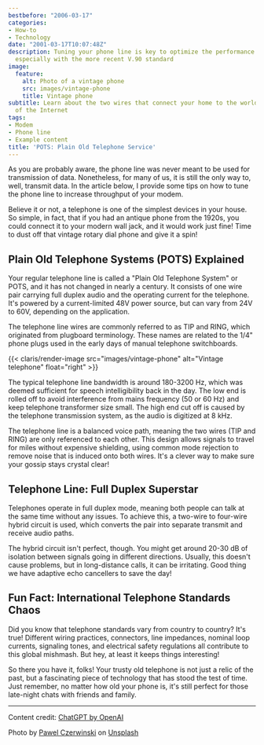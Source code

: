 ```yaml
---
bestbefore: "2006-03-17"
categories:
- How-to
- Technology
date: "2001-03-17T10:07:48Z"
description: Tuning your phone line is key to optimize the performance of your modem,
  especially with the more recent V.90 standard
image:
  feature:
    alt: Photo of a vintage phone
    src: images/vintage-phone
    title: Vintage phone
subtitle: Learn about the two wires that connect your home to the world-wide world
  of the Internet
tags:
- Modem
- Phone line
- Example content
title: 'POTS: Plain Old Telephone Service'
---
```


As you are probably aware, the phone line was never meant to be used for transmission of data. Nonetheless, for many of us, it is still the only way to, well, transmit data. In the article below, I provide some tips on how to tune the phone line to increase throughput of your modem.

Believe it or not, a telephone is one of the simplest devices in your house. So simple, in fact, that if you had an antique phone from the 1920s, you could connect it to your modern wall jack, and it would work just fine! Time to dust off that vintage rotary dial phone and give it a spin!

## Plain Old Telephone Systems (POTS) Explained

Your regular telephone line is called a "Plain Old Telephone System" or POTS, and it has not changed in nearly a century. It consists of one wire pair carrying full duplex audio and the operating current for the telephone. It's powered by a current-limited 48V power source, but can vary from 24V to 60V, depending on the application.

The telephone line wires are commonly referred to as TIP and RING, which originated from plugboard terminology. These names are related to the 1/4" phone plugs used in the early days of manual telephone switchboards.

{{< claris/render-image src="images/vintage-phone" alt="Vintage telephone" float="right" >}}

The typical telephone line bandwidth is around 180-3200 Hz, which was deemed sufficient for speech intelligibility back in the day. The low end is rolled off to avoid interference from mains frequency (50 or 60 Hz) and keep telephone transformer size small. The high end cut off is caused by the telephone transmission system, as the audio is digitized at 8 kHz.


The telephone line is a balanced voice path, meaning the two wires (TIP and RING) are only referenced to each other. This design allows signals to travel for miles without expensive shielding, using common mode rejection to remove noise that is induced onto both wires. It's a clever way to make sure your gossip stays crystal clear!

## Telephone Line: Full Duplex Superstar

Telephones operate in full duplex mode, meaning both people can talk at the same time without any issues. To achieve this, a two-wire to four-wire hybrid circuit is used, which converts the pair into separate transmit and receive audio paths.

The hybrid circuit isn't perfect, though. You might get around 20-30 dB of isolation between signals going in different directions. Usually, this doesn't cause problems, but in long-distance calls, it can be irritating. Good thing we have adaptive echo cancellers to save the day!

## Fun Fact: International Telephone Standards Chaos

Did you know that telephone standards vary from country to country? It's true! Different wiring practices, connectors, line impedances, nominal loop currents, signaling tones, and electrical safety regulations all contribute to this global mishmash. But hey, at least it keeps things interesting!

So there you have it, folks! Your trusty old telephone is not just a relic of the past, but a fascinating piece of technology that has stood the test of time. Just remember, no matter how old your phone is, it's still perfect for those late-night chats with friends and family.

------

Content credit: [ChatGPT by OpenAI](https://chat.openai.com/?model=gpt-4)

Photo by <a href="https://unsplash.com/@pawel_czerwinski?utm_source=unsplash&utm_medium=referral&utm_content=creditCopyText">Pawel Czerwinski</a> on <a href="https://unsplash.com/photos/-0xCCPIbl3M?utm_source=unsplash&utm_medium=referral&utm_content=creditCopyText">Unsplash</a>

